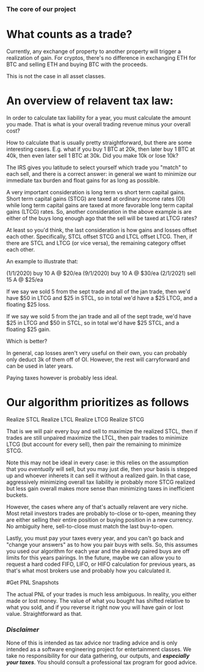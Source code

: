 ### The core of our project

# What counts as a trade?

Currently, any exchange of property to another property will trigger a realization of gain. For cryptos, there's no difference in exchanging ETH for BTC and selling ETH and buying BTC with the proceeds.

This is not the case in all asset classes.

# An overview of relavent tax law:

In order to calculate tax liability for a year, you must calculate the amount you made.
That is what is your overall trading revenue minus your overall cost?

How to calculate that is usually pretty straightforward, but there are some interesting cases.
E.g. what if you buy 1 BTC at 20k, then later buy 1 BTC at 40k, then even later sell 1 BTC at 30k. Did you make 10k or lose 10k?

The IRS gives you latitude to select yourself which trade you "match" to each sell, and there is a correct answer: in general we want to minimize our immediate tax burden and float gains for as long as possible. 

A very important consideration is long term vs short term capital gains. Short term capital gains (STCG) are taxed at ordinary income rates (OI) while long term capital gains are taxed at more favorable long term capital gains (LTCG) rates. So, another consideration in the above example is are either of the buys long enough ago that the sell will be taxed at LTCG rates?

At least so you'd think, the last consideration is how gains and losses offset each other. Specifically, STCL offset STCG and LTCL offset LTCG. Then, if there are STCL and LTCG (or vice versa), the remaining category offset each other.

An example to illustrate that:

(1/1/2020) buy 10 A @ $20/ea
(9/1/2020) buy 10 A @ $30/ea
(2/1/2021) sell 15 A @ $25/ea

If we say we sold 5 from the sept trade and all of the jan trade, then we'd have $50 in LTCG and $25 in STCL, so in total we'd have a $25 LTCG, and a floating $25 loss.

If we say we sold 5 from the jan trade and all of the sept trade, we'd have $25 in LTCG and $50 in STCL, so in total we'd have $25 STCL, and a floating $25 gain.

Which is better?

In general, cap losses aren't very useful on their own, you can probably only deduct 3k of them off of OI. However, the rest will carryforward and can be used in later years.

Paying taxes however is probably less ideal.

# Our algorithm prioritizes as follows

Realize STCL
Realize LTCL
Realize LTCG
Realize STCG

That is we will pair every buy and sell to maximize the realized STCL, then if trades are still unpaired maximize the LTCL, then pair trades to minimize LTCG (but account for every sell), then pair the remaining to minimize STCG.

Note this may not be ideal in every case: ie this relies on the assumption that you *eventually* will sell, but you may just die, then your basis is stepped up and whoever inherets it can sell it without a realized gain. In that case, aggressively minimizing overall tax liability ie probably more STCG realized but less gain overall makes more sense than minimizing taxes in inefficient buckets.

However, the cases where any of that's actually relavent are very niche. Most retail investors trades are probably to-close or to-open, meaning they are either selling their entire position or buying position in a new currency. No ambiguity here, sell-to-close must match the last buy-to-open.

Lastly, you must pay your taxes every year, and you can't go back and "change your answers" as to how you pair buys with sells. So, this assumes you used our algorithm for each year and the already paired buys are off limits for this years pairings. In the future, maybe we can allow you to request a hard coded FIFO, LIFO, or HIFO calculation for previous years, as that's what most brokers use and probably how you calculated it.

#Get PNL Snapshots

The actual PNL of your trades is much less ambiguous. In reality, you either made or lost money. The value of what you bought has shifted relative to what you sold, and if you reverse it right now you will have gain or lost value. Straightforward as that.

### ***Disclaimer***
None of this is intended as tax advice nor trading advice and is only intended as a software engineering project for entertainment classes. We take no responsibility for our data gathering, our outputs, and ***especially your taxes***. You should consult a professional tax program for good advice.